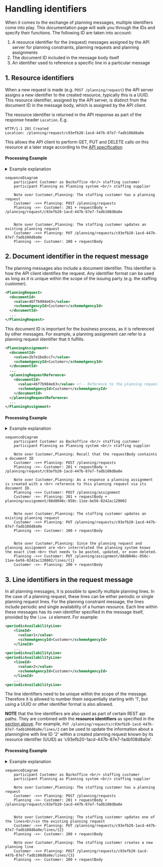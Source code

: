# Handling identifiers

When it comes to the exchange of planning messages, multiple identifiers come into play. This documentation page will walk you through the IDs and specify their functions. The following ID are taken into account:

1. A resource identifier for the (request) messages assigned by the API server for planning constraints, planning requests and planning assignments
2. The document ID included in the message body itself
3. An identifier used to reference a specific line in a particular message

## 1. Resource identifiers

When a new request is made (e.g. `POST /planning/request`) the API server assigns a new identifier to the created resource, typically this is a UUID. This resource identifier, assigned by the API server, is distinct from the document ID in the message body, which is assigned by the API client.

The resource identifier is returned in the API response as part of the response header `Location`. E.g.

```
HTTP/1.1 201 Created
Location: /planning/request/c93efb20-1acd-447b-87e7-fadb108d8a0e
```

This allows the API client to perform GET, PUT and DELETE calls on this resource at a later stage according to the [API specification](../planning/api/oas.mdx)

#### Processing Example

<details>
<summary>Example explanation</summary>
This example illustrates the process of the usage of the resource identifiers. A planning request is created by making a POST request to the API server. Subsequently, the API server generates a resource identifier (UUID) for the newly created planning request. As a result, the staffing customer is able to modify the newly created planning request by using the received resource identifier.
</details>

```mermaid
sequenceDiagram
    participant Customer as Backoffice <br/> staffing customer
    participant Planning as Planning system <br/> staffing supplier

    Note over Customer,Planning: The staffing customer has a planning request
    Customer ->>+ Planning: POST /planning/requests
    Planning ->>- Customer: 201 + requestBody + /planning/request/c93efb20-1acd-447b-87e7-fadb108d8a0e


    Note over Customer,Planning: The staffing customer updates an existing planning request
    Customer ->>+ Planning: PUT /planning/requests/c93efb20-1acd-447b-87e7-fadb108d8a0e
    Planning ->>- Customer: 200 + requestBody

```

## 2. Document identifier in the request message

The planning messages also include a document identifier. This identifier is how the API client identifies the request. Any identifier format can be used as long as it is unique within the scope of the issuing party (e.g. the staffing customer).

```xml
<PlanningRequest>
  <documentId>
    <value>46f7b984e63</value>
    <schemeAgencyId>Customer</schemeAgencyId>
  </documentId>
  ...
</PlanningRequest>
```

This document ID is important for the business process, as it is referenced by other messages. For example, a planning assignment can refer to a planning request identifier that it fulfills.

```xml
<PlanningAssignment>
  <documentId>
    <value>2b7e1be8ccf</value>
    <schemeAgencyId>Customer</schemeAgencyId>
  </documentId>
  ...
  <planningRequestReference>
    <documentId>
      <value>46f7b984e63</value> <!-- Reference to the planning request in the example above -->
      <schemeAgencyId>Customer</schemeAgencyId>
    </documentId>
  </planningRequestReference>
  ...
</PlanningAssignment>
```

#### Processing Example

<details>
<summary>Example explanation</summary>
The document ID helps the receiver to identify whether interrelated resource (e.g., a planning assignment) require modification. Let us consider a scenario where the planning request is interlinked with a planning assignment. An update to an existing planning request requires the staffing supplier to also update the planning assignment.
</details>

```mermaid
sequenceDiagram
    participant Customer as Backoffice <br/> staffing customer
    participant Planning as Planning system <br/> staffing supplier

    Note over Customer,Planning: Recall that the requestBody containts a document ID
    Customer ->>+ Planning: POST /planning/requests
    Planning ->>- Customer: 201 + requestBody + /planning/request/c93efb20-1acd-447b-87e7-fadb108d8a0e

    Note over Customer,Planning: As a response a planning assignment is created with a <br> reference to this planning request via its document ID.
    Planning ->>+ Customer: POST /planning/assignment
    Customer ->>- Planning: 201 + requestBody + planning/assignment/88d8046c-050c-11ee-be56-0242ac120002


    Note over Customer,Planning: The staffing customer updates an existing planning request
    Customer ->>+ Planning: PUT /planning/requests/c93efb20-1acd-447b-87e7-fadb108d8a0e
    Planning ->>- Customer: 200 + requestBody


    Note over Customer,Planning: Since the planning request and planning assignment are <br> interrelated the planning system knows the exact item <br> that needs to be posted, updated, or even deleted.
    Planning ->>+ Customer: PUT /planning/assignment/88d8046c-050c-11ee-be56-0242ac120002/lines/{1}
    Customer ->>- Planning: 200 + requestBody
```

## 3. Line identifiers in the request message

In all planning messages, it is possible to specify multiple planning lines. In the case of a planning request, these lines can be either periodic or single planning request lines. For the planning constraint message, the lines include periodic and single availability of a human resource. Each line within these messages has its own identifier specified in the message itself, provided by the `line id` element. For example:

```xml
<periodicAvailabilityLine>
    <lineId>
      <value>1</value>
      <schemeAgencyId>Customer</schemeAgencyId>
    </lineId>
    ...
<periodicAvailabilityLine>
<periodicAvailabilityLine>
    <lineId>
      <value>2</value>
      <schemeAgencyId>Customer</schemeAgencyId>
    </lineId>
    ...
<periodicAvailabilityLine>
```

The line identifiers need to be unique within the scope of the message. Therefore it is allowed to number them sequentially starting with '1', but using a UUID or other identifier format is also allowed.

**NOTE** that the line identifiers are also used as part of certain REST api paths. They are combined with the **resource identifiers** as specified in the [section above](#1-resource-identifiers). For example, `PUT /planning/requests/c93efb20-1acd-447b-87e7-fadb108d8a0e/lines/2` can be used to update the information about a planningline with line ID '2' within a created planning request known by its resource identifier (UUID) as 'c93efb20-1acd-447b-87e7-fadb108d8a0e'.

#### Processing Example

<details>
<summary>Example explanation</summary>
In this scenario, we have a planning request with a single planning line. The creator of this resource intends to make two actions: modifying an existing planning line and posting a new planning line. The process begins with the staffing customer creating a planning request by sending a POST request to the API server. The planning system receives the request and responds with a 201 status code along with the request body and a UUID for the planning request, such as "c93efb20-1acd-447b-87e7-fadb108d8a0e".

Next, the staffing customer wants to modify one of the lines in the existing planning request. They send a PUT request to the API server, where "{2}" represents the line ID to be updated. The staffing customer also wants to add a new planning line. They send a POST request to the API server, where "{3}" represents the new line ID.

</details>

```mermaid
sequenceDiagram
    participant Customer as Backoffice <br/> staffing customer
    participant Planning as Planning system <br/> staffing supplier

    Note over Customer,Planning: The staffing customer has a planning request
    Customer ->>+ Planning: POST /planning/requests
    Planning ->>- Customer: 201 + requestBody + /planning/request/c93efb20-1acd-447b-87e7-fadb108d8a0e


    Note over Customer,Planning: The staffing customer updates one of the lines<br/>in the existing planning request
    Customer ->>+ Planning: PUT /planning/requests/c93efb20-1acd-447b-87e7-fadb108d8a0e/lines/{2}
    Planning ->>- Customer: 200 + requestBody

    Note over Customer,Planning: The staffing customer creates a new planning line
    Customer ->>+ Planning: POST /planning/requests/c93efb20-1acd-447b-87e7-fadb108d8a0e/lines/{3}
    Planning ->>- Customer: 200 + requestBody

```

